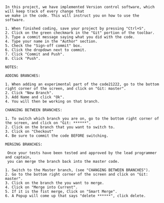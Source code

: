     In this project, we have implemented Version control software, which will keep track of every change that
    we make in the code. This will instruct you on how to use the software.

    1. When finished coding, save your project by pressing "Ctrl+S".
    2. Click on the green checkmark in the "Git" portion of the toolbar.
    3. Type a commit message saying what you did with the code.
    4. Type your name in the "Author" section.
    5. Check the "Sign-off commit" box.
    6. Click the dropdown next to commit.
    7. Click "Commit and Push".
    8. Click "Push".

    NOTES:

    ADDING BRANCHES:
    
    1. When adding an experimental part of the code21222, go to the bottom right corner of the screen, and click on "Git: master".
    2. Click "New Branch".
    3. Add Name and click "Ok".
    4. You will then be working on that branch.

    CHANGING BETWEEN BRANCHES:

    1. To switch which branch you are on, go to the bottom right corner of the screen, and click on "Git: ******".
    2. Click on the branch that you want to switch to.
    3. Click on "Checkout"
    4. Be sure to commit the code BEFORE switching.

    MERGING BRANCHES:

     Once your tests have been tested and approved by the lead programmer and captain,
     you can merge the branch back into the master code.

    1. Switch to the Master branch, (see "CHANGING BETWEEN BRANCHES").
    2. Go to the bottom right corner of the screen and click on "Git: master".
    3. Click on the branch the you want to merge.
    4. Click on "Merge into Current".
    5. If it is the fist merge, Click on "Smart Merge".
    6. A Popup will come up that says "delete ******", click delete.